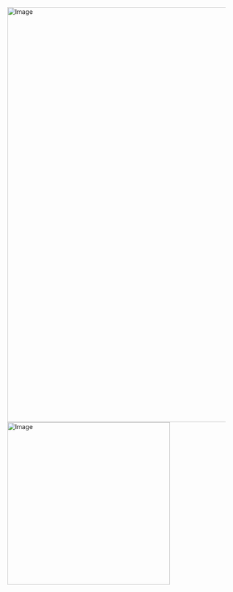


<img width="958" alt="Image" src="https://github.com/user-attachments/assets/f52bd92b-3e13-4cf2-a2ea-ea9655a20abe" />

<img width="375" alt="Image" src="https://github.com/user-attachments/assets/131b20ba-2ffb-45c8-8d08-4c7f0871524a" />




